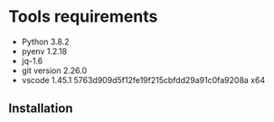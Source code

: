 
# Tools requirements

  * Python 3.8.2
  * pyenv 1.2.18
  * jq-1.6
  * git version 2.26.0
  * vscode 1.45.1 5763d909d5f12fe19f215cbfdd29a91c0fa9208a x64

## Installation